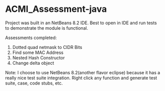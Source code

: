 # ACMI_Assessment-java

Project was built in an NetBeans 8.2 IDE. Best to open in IDE and run tests to demonstrate the module is functional.

Assessments completed:

1. Dotted quad netmask to CIDR Bits
2. Find some MAC Address
3. Nested Hash Constructor
4. Change delta object

Note: I choose to use NetBeans 8.2(another flavor eclipse) because it has a really nice test suite integration. Right click any function and generate test suite, case, code stubs, etc.
